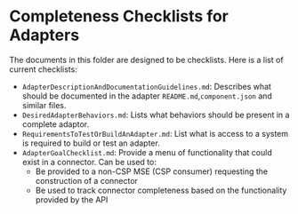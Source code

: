 # Completeness Checklists for Adapters

The documents in this folder are designed to be checklists.  Here is a list of
current checklists:
* `AdapterDescriptionAndDocumentationGuidelines.md`: Describes what should be
 documented in the adapter `README.md`,`component.json` and similar files.
* `DesiredAdapterBehaviors.md`: Lists what behaviors should be present in a
 complete adaptor.
* `RequirementsToTestOrBuildAnAdapter.md`: List what is access to a system is
 required to build or test an adapter.
* `AdapterGoalChecklist.md`: Provide a menu of functionality that could exist in a
connector.  Can be used to:
  * Be provided to a non-CSP MSE (CSP consumer) requesting the construction of a
connector
  * Be used to track connector completeness based on the functionality provided by
the API
